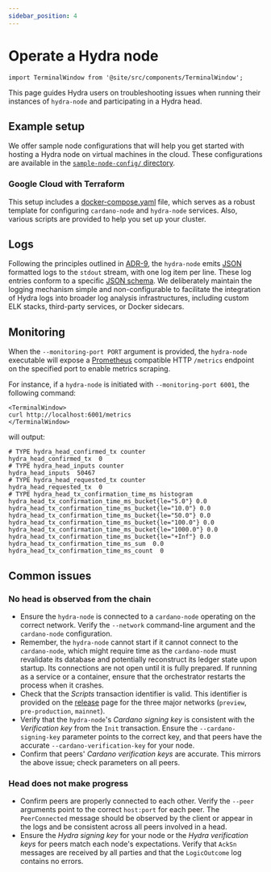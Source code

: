 ```yaml
---
sidebar_position: 4
---
```


# Operate a Hydra node

```mdx-code-block
import TerminalWindow from '@site/src/components/TerminalWindow';
```

This page guides Hydra users on troubleshooting issues when running their instances of `hydra-node` and participating in a Hydra head.

## Example setup

We offer sample node configurations that will help you get started with hosting a Hydra node on virtual machines in the cloud. These configurations are available in the [`sample-node-config/` directory](https://github.com/input-output-hk/hydra/tree/master/sample-node-config/).


### Google Cloud with Terraform

This setup includes a [docker-compose.yaml](https://github.com/input-output-hk/hydra/blob/master/sample-node-config/gcp/docker-compose.yaml) file, which serves as a robust template for configuring `cardano-node` and `hydra-node` services. Also, various scripts are provided to help you set up your cluster.

## Logs

Following the principles outlined in [ADR-9](/adr/9), the `hydra-node` emits [JSON](https://json.org) formatted logs to the `stdout` stream, with one log item per line. These log entries conform to a specific [JSON schema](https://github.com/input-output-hk/hydra/blob/master/hydra-node/json-schemas/logs.yaml). We deliberately maintain the logging mechanism simple and non-configurable to facilitate the integration of Hydra logs into broader log analysis infrastructures, including custom ELK stacks, third-party services, or Docker sidecars.

## Monitoring

When the `--monitoring-port PORT` argument is provided, the `hydra-node` executable will expose a [Prometheus](https://prometheus.io) compatible HTTP `/metrics` endpoint on the specified port to enable metrics scraping.

For instance, if a `hydra-node` is initiated with `--monitoring-port 6001`, the following command:


```mdx-code-block
<TerminalWindow>
curl http://localhost:6001/metrics
</TerminalWindow>
```

will output:

```
# TYPE hydra_head_confirmed_tx counter
hydra_head_confirmed_tx  0
# TYPE hydra_head_inputs counter
hydra_head_inputs  50467
# TYPE hydra_head_requested_tx counter
hydra_head_requested_tx  0
# TYPE hydra_head_tx_confirmation_time_ms histogram
hydra_head_tx_confirmation_time_ms_bucket{le="5.0"} 0.0
hydra_head_tx_confirmation_time_ms_bucket{le="10.0"} 0.0
hydra_head_tx_confirmation_time_ms_bucket{le="50.0"} 0.0
hydra_head_tx_confirmation_time_ms_bucket{le="100.0"} 0.0
hydra_head_tx_confirmation_time_ms_bucket{le="1000.0"} 0.0
hydra_head_tx_confirmation_time_ms_bucket{le="+Inf"} 0.0
hydra_head_tx_confirmation_time_ms_sum  0.0
hydra_head_tx_confirmation_time_ms_count  0
```

## Common issues

### No head is observed from the chain

* Ensure the `hydra-node` is connected to a `cardano-node` operating on the correct network. Verify the `--network` command-line argument and the `cardano-node` configuration.
* Remember, the `hydra-node` cannot start if it cannot connect to the `cardano-node`, which might require time as the `cardano-node` must revalidate its database and potentially reconstruct its ledger state upon startup. Its connections are not open until it is fully prepared. If running as a service or a container, ensure that the orchestrator restarts the process when it crashes.
* Check that the _Scripts_ transaction identifier is valid. This identifier is provided on the [release](https://github.com/input-output-hk/hydra/releases/tag/0.10.0) page for the three major networks (`preview`, `pre-production`, `mainnet`).
* Verify that the `hydra-node`'s _Cardano signing key_ is consistent with the _Verification key_ from the `Init` transaction. Ensure the `--cardano-signing-key` parameter points to the correct key, and that peers have the accurate `--cardano-verification-key` for your node.
* Confirm that peers' _Cardano verification keys_ are accurate. This mirrors the above issue; check parameters on all peers.

### Head does not make progress

* Confirm peers are properly connected to each other. Verify the `--peer` arguments point to the correct `host:port` for each peer. The `PeerConnected` message should be observed by the client or appear in the logs and be consistent across all peers involved in a head.
* Ensure the _Hydra signing key_ for your node or the _Hydra verification keys_ for peers match each node's expectations. Verify that `AckSn` messages are received by all parties and that the `LogicOutcome` log contains no errors.
